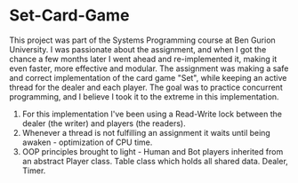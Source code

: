 # Set-Card-Game
This project was part of the Systems Programming course at Ben Gurion University.
I was passionate about the assignment, and when I got the chance a few months later I went ahead and re-implemented it, making it even faster, more effective and modular.
The assignment was making a safe and correct implementation of the card game "Set", while keeping an active thread for the dealer and each player.
The goal was to practice concurrent programming, and I believe I took it to the extreme in this implementation.
1. For this implementation I've been using a Read-Write lock between the dealer (the writer) and players (the readers).
2. Whenever a thread is not fulfilling an assignment it waits until being awaken - optimization of CPU time.
3. OOP principles brought to light - Human and Bot players inherited from an abstract Player class. Table class which holds all shared data. Dealer, Timer.
